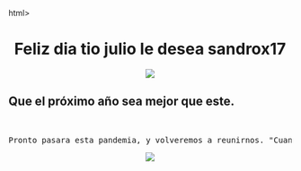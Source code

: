 html>
<head>
<center>
<title>Feliz dia tio Julio le desea sandrox17</title>
</center>
</head>
<body>

<h1><center><strong>Feliz dia tio julio le desea sandrox17</strong></center></h1>
<center><img src="https://image.freepik.com/vector-gratis/concepto-letras-feliz-cumpleanos_23-2148499328.jpg"/></center>

<h2><meta charset="UTF-8 sin BOM"> Que el pr&oacute;ximo  año sea mejor que este.<meta charset="UTF-8 sin BOM"/></h2>
</br>

<center>
<p><pre>Pronto pasara esta pandemia, y volveremos a reunirnos. "Cuando las cosas van mal, es cuando hay que ser mas fuerte" <em></pre><p>

<img src="https://scontent.ftru2-2.fna.fbcdn.net/v/t1.0-9/1380033_1423514017876584_959984834_n.jpg?_nc_cat=111&_nc_sid=09cbfe&_nc_ohc=kp3w57zRr5AAX-jQ4cv&_nc_ht=scontent.ftru2-2.fna&oh=5faca8a9eb51a84bfbcaadd163be75e9&oe=5F092102"/>

</center>
</body>
</html> 


